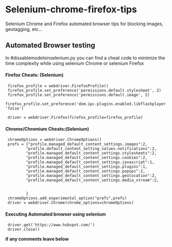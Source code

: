 # Selenium-chrome-firefox-tips
Selenium Chrome and Firefox automated browser tips for blocking images, geotagging, etc...

## Automated Browser testing

 In #dissablemodelsinselenium.py you can find a cheat code to minimize the time complexity while using selenium Chrome or selenium Firefox

#### Firefox Cheats: (Selenium)
     firefox_profile = webdriver.FirefoxProfile()
     firefox_profile.set_preference('permissions.default.stylesheet', 2)
     firefox_profile.set_preference('permissions.default.image', 2)
     firefox_profile.set_preference('dom.ipc.plugins.enabled.libflashplayer.so', 'false')

     driver = webdriver.Firefox(firefox_profile=firefox_profile)

 #### Chrome/Chromium Cheats:(Selenium)
     chromeOptions = webdriver.ChromeOptions()
     prefs = {"profile.managed_default_content_settings.images":2,
             "profile.default_content_setting_values.notifications":2,
             "profile.managed_default_content_settings.stylesheets":2,
             "profile.managed_default_content_settings.cookies":2,
             "profile.managed_default_content_settings.javascript":1,
             "profile.managed_default_content_settings.plugins":1,
             "profile.managed_default_content_settings.popups":2,
             "profile.managed_default_content_settings.geolocation":2,
             "profile.managed_default_content_settings.media_stream":2,
    
    
             }
     chromeOptions.add_experimental_option("prefs",prefs)
     driver = webdriver.Chrome(chrome_options=chromeOptions)
     
 #### Executing Automated browser using selenium
 
     driver.get('https://www.hubspot.com/')
     driver.close()
 
 **if any comments leave below**
